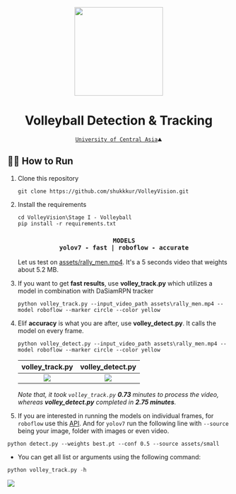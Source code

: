 <p align="center">
  <img src="https://github.com/shukkkur/VolleyVision/blob/b9e2ea29be1337f8cd7c25f7f06741ecfde9fc62/README_files/vv_logo.png" width=200>
</p>

<h1 align="center">
  Volleyball Detection & Tracking
</h1>

<p align='center'>
  <a href="https://ucentralasia.org/home"><code>University of Central Asia</a>⛰️</code>
</p>

<h2>🏃‍♂️ How to Run</h2>

<ol>
  
  <li>
    Clone this repository
  </li>
  
  ```
  git clone https://github.com/shukkkur/VolleyVision.git
  ```
  
  <li>
    Install the requirements
  </li>
  
  ```
  cd VolleyVision\Stage I - Volleyball
  pip install -r requirements.txt
  ```
  <h3 align="center"><code>MODELS</code><br><code>yolov7 - fast | roboflow - accurate</code></h3>
  
  Let us test on <a href="https://github.com/shukkkur/VolleyVision/blob/a87326441528ee89f4d23a81e2461d6963534134/assets/rally_men.mp4">assets/rally_men.mp4</a>. It's a 5 seconds video that weights about 5.2 MB.
  
  <li>
    If you want to get <strong>fast results</strong>, use <strong>volley_track.py</strong> which utilizes a model in combination with DaSiamRPN tracker
  </li>
  
  ```
  python volley_track.py --input_video_path assets\rally_men.mp4 --model roboflow --marker circle --color yellow
  ```
  
  <li>
    Elif <strong>accuracy</strong> is what you are after, use <strong>volley_detect.py</strong>. It calls the model on every frame.
  </li>
  
  ```
  python volley_detect.py --input_video_path assets\rally_men.mp4 --model roboflow --marker circle --color yellow 
  ```
  
  
<strong>volley_track.py</strong>  | <strong>volley_detect.py</strong>
:-------------------------:|:-------------------------:
<img src="https://github.com/shukkkur/VolleyVision/blob/914b8dc3873767b7b1a1c62b7b75633d8a3a9af6/assets/track_men.gif"> | <img src="https://github.com/shukkkur/VolleyVision/blob/280fed79d290c1cf6d53c869fa60355eeb04d148/assets/rf_men_rally.gif">

  <i>Note that, it took <code>volley_track.py</code> <strong>0.73</strong> minutes to process the video, whereas <strong>volley_detect.py</strong> completed in <strong>2.75 minutes</strong>.</i>

<li>
  If you are interested in running the models on individual frames, for <code>roboflow</code> use this <a href="https://universe.roboflow.com/shukur-sabzaliev-bh7pq/volleyball-tracking/model/18">API</a>. And for <code>yolov7</code> run the following line with <code>--source</code> being your image, folder with images or even video.
</li>
</ol>

```
python detect.py --weights best.pt --conf 0.5 --source assets/small
```

<ul>
  <li>
    <p>You can get all list or arguments using the following command:</p>
  </li>
</ul>

```python
python volley_track.py -h
```

<img src="https://github.com/shukkkur/VolleyVision/blob/d24f2bd82847d61841085d45ae4a5dd491376ece/Stage%20I%20-%20Volleyball/assets/args.png">
